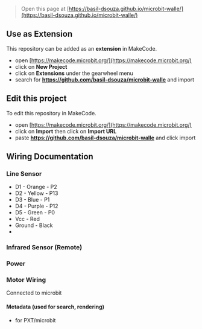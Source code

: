 
> Open this page at [https://basil-dsouza.github.io/microbit-walle/](https://basil-dsouza.github.io/microbit-walle/)

## Use as Extension

This repository can be added as an **extension** in MakeCode.

* open [https://makecode.microbit.org/](https://makecode.microbit.org/)
* click on **New Project**
* click on **Extensions** under the gearwheel menu
* search for **https://github.com/basil-dsouza/microbit-walle** and import

## Edit this project

To edit this repository in MakeCode.

* open [https://makecode.microbit.org/](https://makecode.microbit.org/)
* click on **Import** then click on **Import URL**
* paste **https://github.com/basil-dsouza/microbit-walle** and click import

## Wiring Documentation
### Line Sensor
* D1 - Orange - P2
* D2 - Yellow - P13
* D3 - Blue - P1
* D4 - Purple - P12
* D5 - Green - P0
* Vcc - Red
* Ground - Black
* 
### Infrared Sensor (Remote)
### Power
### Motor Wiring
Connected to microbit 


#### Metadata (used for search, rendering)

* for PXT/microbit
<script src="https://makecode.com/gh-pages-embed.js"></script><script>makeCodeRender("{{ site.makecode.home_url }}", "{{ site.github.owner_name }}/{{ site.github.repository_name }}");</script>
